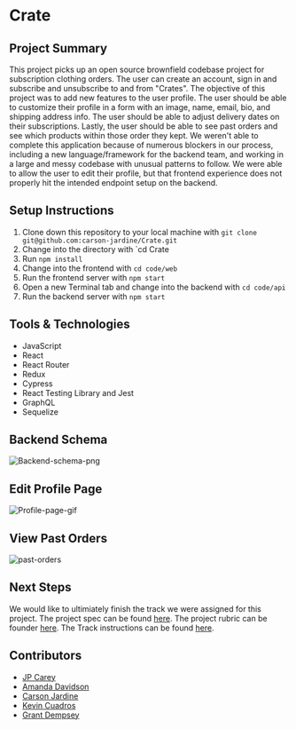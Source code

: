 # Crate
## Project Summary
This project picks up an open source brownfield codebase project for subscription clothing orders. The user can create an account, sign in and subscribe and unsubscribe to and from "Crates". The objective of this project was to add new features to the user profile. The user should be able to customize their profile in a form with an image, name, email, bio, and shipping address info. The user should be able to adjust delivery dates on their subscriptions. Lastly, the user should be able to see past orders and see which products within those order they kept. We weren't able to complete this application because of numerous blockers in our process, including a new language/framework for the backend team, and working in a large and messy codebase with unusual patterns to follow. We were able to allow the user to edit their profile, but that frontend experience does not properly hit the intended endpoint setup on the backend.

## Setup Instructions
1. Clone down this repository to your local machine with `git clone git@github.com:carson-jardine/Crate.git`
1. Change into the directory with `cd Crate
1. Run `npm install`
1. Change into the frontend with `cd code/web`
1. Run the frontend server with `npm start`
1. Open a new Terminal tab and change into the backend with `cd code/api`
1. Run the backend server with `npm start`

## Tools & Technologies
* JavaScript
* React
* React Router
* Redux
* Cypress
* React Testing Library and Jest
* GraphQL
* Sequelize 

## Backend Schema 

![Backend-schema-png](https://user-images.githubusercontent.com/65981543/108005259-73f2fc80-6fb5-11eb-8184-b9fb542a3494.png)

## Edit Profile Page
![Profile-page-gif](https://user-images.githubusercontent.com/67513823/108004172-48bade00-6fb2-11eb-8794-57b669faed75.gif)

## View Past Orders
![past-orders](https://user-images.githubusercontent.com/67513823/108004229-7869e600-6fb2-11eb-8941-71559402e5b0.gif)

## Next Steps
We would like to ultimiately finish the track we were assigned for this project. The project spec can be found [here](https://mod4.turing.io/projects/crate/crate.html). The project rubric can be founder [here](https://mod4.turing.io/projects/crate/crate_rubric.html). The Track instructions can be found [here](https://mod4.turing.io/projects/crate/crate_project_tracks.html).

## Contributors
* [JP Carey](https://github.com/jaypeasee)
* [Amanda Davidson](https://github.com/ADavidson02)
* [Carson Jardine](https://github.com/carson-jardine)
* [Kevin Cuadros](https://github.com/kevxo)
* [Grant Dempsey](https://github.com/GDemps)


